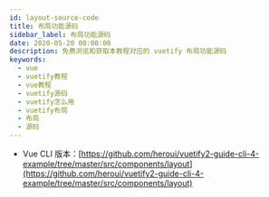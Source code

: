 ```yaml
---
id: layout-source-code
title: 布局功能源码
sidebar_label: 布局功能源码
date: 2020-05-20 08:08:00
description: 免费浏览和获取本教程对应的 vuetify 布局功能源码
keywords:
  - vue
  - vuetify教程
  - vue教程
  - vuetify源码
  - vuetify怎么用
  - vuetify布局
  - 布局
  - 源码
---
```


- Vue CLI 版本：[https://github.com/heroui/vuetify2-guide-cli-4-example/tree/master/src/components/layout](https://github.com/heroui/vuetify2-guide-cli-4-example/tree/master/src/components/layout)
